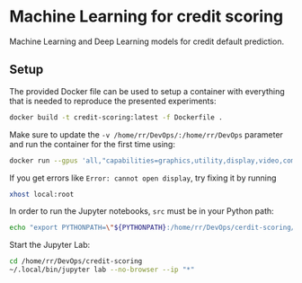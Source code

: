 # Machine Learning for credit scoring
Machine Learning and Deep Learning models for credit default prediction.

## Setup
The provided Docker file can be used to setup a container with everything that is needed to reproduce the presented experiments:
```bash
docker build -t credit-scoring:latest -f Dockerfile . 
```

Make sure to update the `-v /home/rr/DevOps/:/home/rr/DevOps` parameter and run the container for the first time using:
```bash
docker run --gpus 'all,"capabilities=graphics,utility,display,video,compute"' --net host --privileged --name credit-scoring -itu rr -e NVIDIA_VISIBLE_DEVICES=all -e DISPLAY=$DISPLAY -v /tmp/.X11-unix:/tmp/.X11-unix:rw -v /home/rr/DevOps:/home/rr/DevOps credit-scoring /bin/bash 
```

If you get errors like `Error: cannot open display`, try fixing it by running
```bash
xhost local:root 
```

In order to run the Jupyter notebooks, `src` must be in your Python path:
```bash
echo "export PYTHONPATH=\"${PYTHONPATH}:/home/rr/DevOps/cerdit-scoring/\"" > .bashrc
```

Start the Jupyter Lab:
```bash
cd /home/rr/DevOps/credit-scoring
~/.local/bin/jupyter lab --no-browser --ip "*"
```